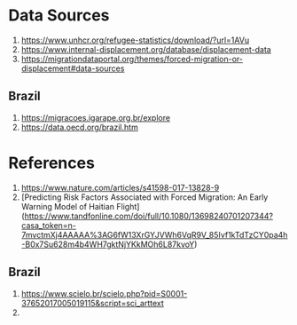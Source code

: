 # Data Sources
1. https://www.unhcr.org/refugee-statistics/download/?url=1AVu
2. https://www.internal-displacement.org/database/displacement-data
3. https://migrationdataportal.org/themes/forced-migration-or-displacement#data-sources

## Brazil
1. https://migracoes.igarape.org.br/explore
2. https://data.oecd.org/brazil.htm

# References
1. https://www.nature.com/articles/s41598-017-13828-9
2. [Predicting Risk Factors Associated with Forced Migration: An Early Warning Model of Haitian Flight] (https://www.tandfonline.com/doi/full/10.1080/13698240701207344?casa_token=n-7mvctmXj4AAAAA%3AG6fW13XrGYJVWh6VqR9V_85Ivf1kTdTzCY0pa4h-B0x7Su628m4b4WH7gktNjYKkMOh6L87kvoY)
## Brazil
1. https://www.scielo.br/scielo.php?pid=S0001-37652017005019115&script=sci_arttext
2. 
